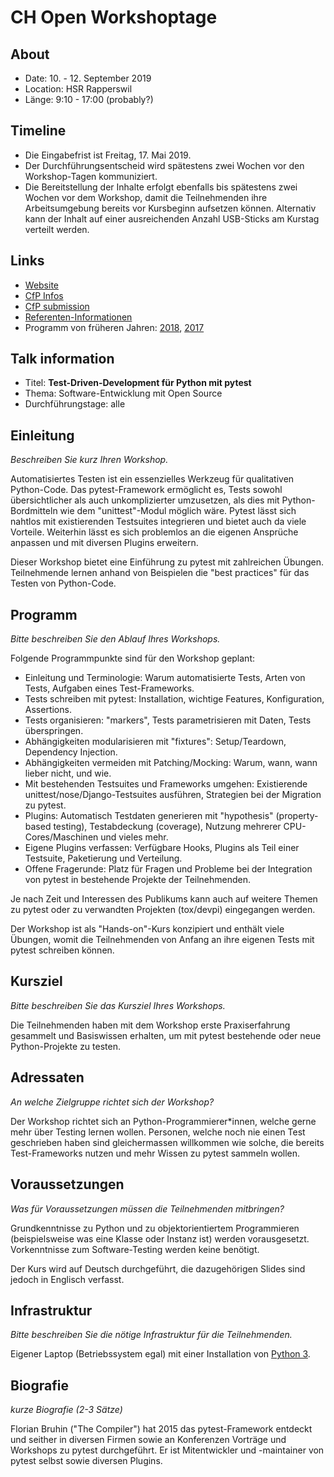 # CH Open Workshoptage

## About

- Date: 10. - 12. September 2019
- Location: HSR Rapperswil
- Länge: 9:10 - 17:00 (probably?)

## Timeline

- Die Eingabefrist ist Freitag, 17. Mai 2019.
- Der Durchführungsentscheid wird spätestens zwei Wochen vor den Workshop-Tagen kommuniziert.
- Die Bereitstellung der Inhalte erfolgt ebenfalls bis spätestens zwei Wochen vor dem Workshop, damit die Teilnehmenden ihre Arbeitsumgebung bereits vor Kursbeginn aufsetzen können. Alternativ kann der Inhalt auf einer ausreichenden Anzahl USB-Sticks am Kurstag verteilt werden.

## Links

- [Website](https://workshoptage.ch/)
- [CfP Infos](https://workshoptage.ch/call-for-proposals-2019/)
- [CfP submission](https://workshoptage.ch/call-for-proposals-2019/workshop-erfassen/)
- [Referenten-Informationen](https://workshoptage.ch/referenten-informationen/)
- Programm von früheren Jahren: [2018](https://workshoptage.ch/programm-2018/), [2017](https://workshoptage.ch/archiv/programm-2017/)

## Talk information

- Titel: **Test-Driven-Development für Python mit pytest**
- Thema: Software-Entwicklung mit Open Source
- Durchführungstage: alle

## Einleitung

*Beschreiben Sie kurz Ihren Workshop.*

Automatisiertes Testen ist ein essenzielles Werkzeug für qualitativen Python-Code. Das pytest-Framework ermöglicht es, Tests sowohl übersichtlicher als auch unkomplizierter umzusetzen, als dies mit Python-Bordmitteln wie dem "unittest"-Modul möglich wäre. Pytest lässt sich nahtlos mit existierenden Testsuites integrieren und bietet auch da viele Vorteile. Weiterhin lässt es sich problemlos an die eigenen Ansprüche anpassen und mit diversen Plugins erweitern.

Dieser Workshop bietet eine Einführung zu pytest mit zahlreichen Übungen. Teilnehmende lernen anhand von Beispielen die "best practices" für das Testen von Python-Code.

## Programm

*Bitte beschreiben Sie den Ablauf Ihres Workshops.*

Folgende Programmpunkte sind für den Workshop geplant:

- Einleitung und Terminologie: Warum automatisierte Tests, Arten von Tests, Aufgaben eines Test-Frameworks.
- Tests schreiben mit pytest: Installation, wichtige Features, Konfiguration, Assertions.
- Tests organisieren: "markers", Tests parametrisieren mit Daten, Tests überspringen.
- Abhängigkeiten modularisieren mit "fixtures": Setup/Teardown, Dependency Injection.
- Abhängigkeiten vermeiden mit Patching/Mocking: Warum, wann, wann lieber nicht, und wie.
- Mit bestehenden Testsuites und Frameworks umgehen: Existierende unittest/nose/Django-Testsuites ausführen, Strategien bei der Migration zu pytest.
- Plugins: Automatisch Testdaten generieren mit "hypothesis" (property-based testing), Testabdeckung (coverage), Nutzung mehrerer CPU-Cores/Maschinen und vieles mehr.
- Eigene Plugins verfassen: Verfügbare Hooks, Plugins als Teil einer Testsuite, Paketierung und Verteilung.
- Offene Fragerunde: Platz für Fragen und Probleme bei der Integration von pytest in bestehende Projekte der Teilnehmenden.

Je nach Zeit und Interessen des Publikums kann auch auf weitere Themen zu pytest oder zu verwandten Projekten (tox/devpi) eingegangen werden.

Der Workshop ist als "Hands-on"-Kurs konzipiert und enthält viele Übungen, womit die Teilnehmenden von Anfang an ihre eigenen Tests mit pytest schreiben können.

## Kursziel

*Bitte beschreiben Sie das Kursziel Ihres Workshops.*

Die Teilnehmenden haben mit dem Workshop erste Praxiserfahrung gesammelt und Basiswissen erhalten, um mit pytest bestehende oder neue Python-Projekte zu testen.

## Adressaten

*An welche Zielgruppe richtet sich der Workshop?*

Der Workshop richtet sich an Python-Programmierer*innen, welche gerne mehr über Testing lernen wollen. Personen, welche noch nie einen Test geschrieben haben sind gleichermassen willkommen wie solche, die bereits Test-Frameworks nutzen und mehr Wissen zu pytest sammeln wollen.

## Voraussetzungen

*Was für Voraussetzungen müssen die Teilnehmenden mitbringen?*

Grundkenntnisse zu Python und zu objektorientiertem Programmieren (beispielsweise was eine Klasse oder Instanz ist) werden vorausgesetzt. Vorkenntnisse zum Software-Testing werden keine benötigt.

Der Kurs wird auf Deutsch durchgeführt, die dazugehörigen Slides sind jedoch in Englisch verfasst.

## Infrastruktur

*Bitte beschreiben Sie die nötige Infrastruktur für die Teilnehmenden.*

Eigener Laptop (Betriebssystem egal) mit einer Installation von [Python 3](https://www.python.org).

## Biografie

*kurze Biografie (2-3 Sätze)*

Florian Bruhin ("The Compiler") hat 2015 das pytest-Framework entdeckt und seither in diversen Firmen sowie an Konferenzen Vorträge und Workshops zu pytest durchgeführt. Er ist Mitentwickler und -maintainer von pytest selbst sowie diversen Plugins.
